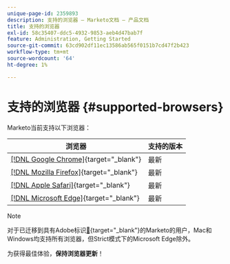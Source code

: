 ```yaml
---
unique-page-id: 2359893
description: 支持的浏览器 — Marketo文档 — 产品文档
title: 支持的浏览器
exl-id: 58c35407-ddc5-4932-9853-aeb4d47bab7f
feature: Administration, Getting Started
source-git-commit: 63cd902df11ec13586ab565f0151b7cd47f2b423
workflow-type: tm+mt
source-wordcount: '64'
ht-degree: 1%

---
```


# 支持的浏览器 {#supported-browsers}

Marketo当前支持以下浏览器：

| 浏览器 | 支持的版本 |
|---|---|
| [[!DNL Google Chrome]](https://www.google.com/intl/en/chrome/browser/){target="_blank"} | 最新 |
| [[!DNL Mozilla Firefox]](https://www.mozilla.org/en-US/firefox/new/){target="_blank"} | 最新 |
| [[!DNL Apple Safari]](https://www.apple.com/safari/){target="_blank"} | 最新 |
| [[!DNL Microsoft Edge]](https://www.microsoft.com/en-us/windows/microsoft-edge){target="_blank"} | 最新 |


>[!NOTE]
>
>对于已迁移到具有Adobe标识[&#128279;](/help/marketo/product-docs/administration/marketo-with-adobe-identity/adobe-identity-management-overview.md){target="_blank"}的Marketo的用户，Mac和Windows均支持所有浏览器，但Strict模式下的Microsoft Edge除外。

为获得最佳体验，**保持浏览器更新**！
